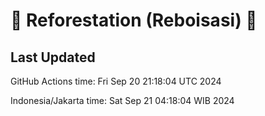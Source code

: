 
# 🌳 Reforestation (Reboisasi) 🌲

## Last Updated

GitHub Actions time: Fri Sep 20 21:18:04 UTC 2024

Indonesia/Jakarta time: Sat Sep 21 04:18:04 WIB 2024
